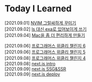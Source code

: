# Today I Learned

[2021.09.01] [NVIM 그럴싸하게 꾸미기](./nvim/install_and_setting.md)  
[2021.09.02] [ls 대신 exa로 있어보이게 쓰기](./shell/exa/install_and_setting.md)  
[2021.09.04] [Mac을 좀 더 편리하게 만들기](./mac/setting.md)

[2021.09.06] [프로그래머스 위클리 챌린지 6](./algorithm/programmers/week6.md)  
[2021.09.06] [프로그래머스 위클리 챌린지 5](./algorithm/programmers/week5.md)  
[2021.09.08] [프로그래머스 위클리 챌린지 4](./algorithm/programmers/week4.md)  
[2021.09.08] [next.js intro](./nextjs/intro.md)  
[2021.09.09] [next.js SSG&SSR](./nextjs/ssr_ssg.md)  
[2021.09.09] [next.js deploy](./nextjs/deploy.md)  
